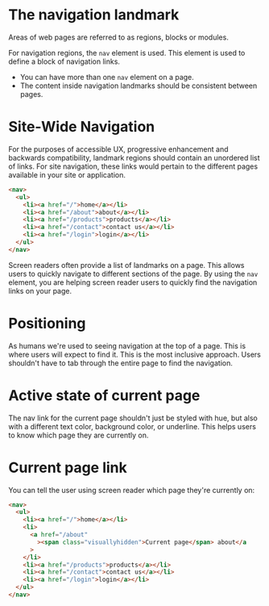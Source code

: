 # The navigation landmark

Areas of web pages are referred to as regions, blocks or modules.

For navigation regions, the `nav` element is used. This element is used to define a block of navigation links.

- You can have more than one `nav` element on a page.
- The content inside navigation landmarks should be consistent between pages.

# Site-Wide Navigation

For the purposes of accessible UX, progressive enhancement and backwards compatibility, landmark regions should contain an unordered list of links. For site navigation, these links would pertain to the different pages available in your site or application.

```html
<nav>
  <ul>
    <li><a href="/">home</a></li>
    <li><a href="/about">about</a></li>
    <li><a href="/products">products</a></li>
    <li><a href="/contact">contact us</a></li>
    <li><a href="/login">login</a></li>
  </ul>
</nav>
```

Screen readers often provide a list of landmarks on a page. This allows users to quickly navigate to different sections of the page. By using the `nav` element, you are helping screen reader users to quickly find the navigation links on your page.

# Positioning

As humans we're used to seeing navigation at the top of a page. This is where users will expect to find it. This is the most inclusive approach. Users shouldn't have to tab through the entire page to find the navigation.

# Active state of current page

The nav link for the current page shouldn't just be styled with hue, but also with a different text color, background color, or underline. This helps users to know which page they are currently on.

# Current page link

You can tell the user using screen reader which page they're currently on:

```html
<nav>
  <ul>
    <li><a href="/">home</a></li>
    <li>
      <a href="/about"
        ><span class="visuallyhidden">Current page</span> about</a
      >
    </li>
    <li><a href="/products">products</a></li>
    <li><a href="/contact">contact us</a></li>
    <li><a href="/login">login</a></li>
  </ul>
</nav>
```
